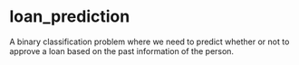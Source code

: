 # loan_prediction
A binary classification problem where we need to predict whether or not to approve a loan based on the past information of the person.
